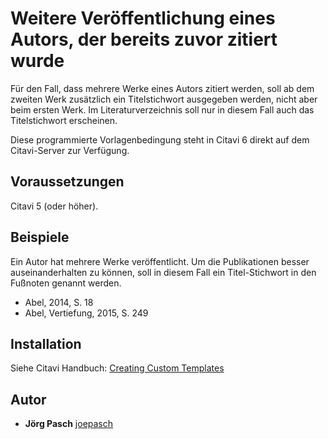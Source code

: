 # Weitere Veröffentlichung eines Autors, der bereits zuvor zitiert wurde

Für den Fall, dass mehrere Werke eines Autors zitiert werden, soll ab dem zweiten Werk zusätzlich ein Titelstichwort ausgegeben werden, nicht aber beim ersten Werk. Im Literaturverzeichnis soll nur in diesem Fall auch das Titelstichwort erscheinen.

Diese programmierte Vorlagenbedingung steht in Citavi 6 direkt auf dem Citavi-Server zur Verfügung.

## Voraussetzungen
Citavi 5 (oder höher).

## Beispiele
Ein Autor hat mehrere Werke veröffentlicht. Um die Publikationen besser auseinanderhalten zu können, soll in diesem Fall ein Titel-Stichwort in den Fußnoten genannt werden.

- Abel, 2014, S. 18
- Abel, Vertiefung, 2015, S. 249

## Installation
Siehe Citavi Handbuch: [Creating Custom Templates](http://www.citavi.com/creating_custom_templates)

## Autor

* **Jörg Pasch** [joepasch](https://github.com/joepasch)

